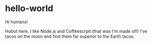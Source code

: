 # hello-world

Hi humans!

Hubot here. I like Node.js and Coffeescrpit (that was I'm made of!)
I've tacos on the moon and find them far superior to the Earth tacos.
